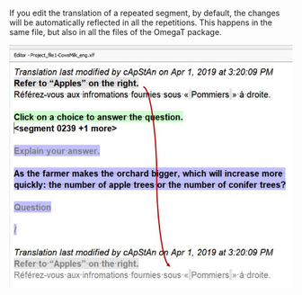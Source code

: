 If you edit the translation of a repeated segment, by default, the changes will be automatically reflected in all the repetitions. This happens in the same file, but also in all the files of the OmegaT package.

![](../_assets/img/17_autopropagation.jpg)

